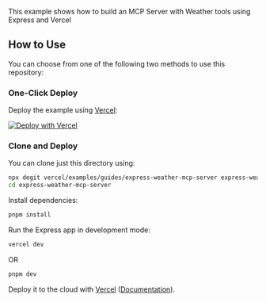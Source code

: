 This example shows how to build an MCP Server with Weather tools using Express and Vercel

## How to Use

You can choose from one of the following two methods to use this repository:

### One-Click Deploy

Deploy the example using [Vercel](https://vercel.com?utm_source=github&utm_medium=readme&utm_campaign=vercel-examples):

[![Deploy with Vercel](https://vercel.com/button)](https://vercel.com/new/clone?repository-url=https://github.com/vercel/examples/tree/main/guides/express-weather-mcp-server&project-name=express-weather-mcp-server&repository-name=express-weather-mcp-server)

### Clone and Deploy

You can clone just this directory using:

```bash
npx degit vercel/examples/guides/express-weather-mcp-server express-weather-mcp-server
cd express-weather-mcp-server
```

Install dependencies:

```bash
pnpm install
```

Run the Express app in development mode:

```bash
vercel dev
```

OR

```bash
pnpm dev
```

Deploy it to the cloud with [Vercel](https://vercel.com/new?utm_source=github&utm_medium=readme&utm_campaign=vercel-examples) ([Documentation](https://vercel.com/docs)).
